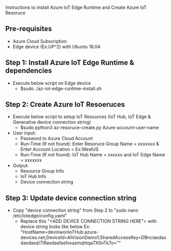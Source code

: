 
Instructions to install Azure IoT Edge Runtime and Create Azure IoT Resoruce

## Pre-requisites 
  - Azure Cloud Subscription
  - Edge device (Ex:UP^2)  with Ubuntu 16.04
  
## Step 1: Install Azure IoT Edge Runtime & dependencies

  - Execute below script on Edge device 
    - $sudo ./az-iot-edge-runtime-install.sh 

## Step 2: Create Azure IoT Resoeruces

  - Execute below script to setup IoT Resources (IoT Hub, IoT Edge & Generative device connection string)
    - $sudo python3 az-resoruce-create.py Azure-account-user-name
  - User input:
    - Password to Azure Cloud Account
    - Run-Time (If not found): Enter Resoruce Group Name = xxxxxxx & Enter Account Location = Ex:WestUS
    - Run-Time (If not found): IoT Hub Name = xxxxxx and IoT Edge Name = xxxxxxx
  - Output:
     - Resource Group Info
     - IoT Hub Info
     - Device connection string 

## Step 3: Update device connection string

  - Copy "device connection string" from Step 2 to "sudo nano /etc/iotedge/config.yaml"
     - Replace this "<ADD DEVICE CONNECTION STRING HERE"> with device string looks like below 
       Ex: "HostName=devinwonIoTHub.azure-devices.net;DeviceId=AIVisionDemo1;SharedAccessKey=DBnciasdasdasdasd/7iRasdasfasfoxasmqhtqa7X0nTk7o=""


